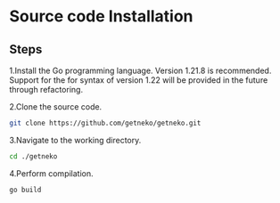 # Source code Installation

## Steps

1.Install the Go programming language. Version 1.21.8 is recommended. Support for the for syntax of version 1.22 will be provided in the future through refactoring.

2.Clone the source code.
``` bash
git clone https://github.com/getneko/getneko.git
```
3.Navigate to the working directory.
``` bash
cd ./getneko
```
4.Perform compilation. 

``` bash
go build
```